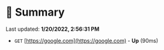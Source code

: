 # 📖 Summary
Last updated: **1/20/2022, 2:56:31 PM**

- `GET` [https://google.com](https://google.com) - **Up** (90ms)
